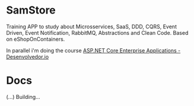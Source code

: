 # SamStore
Training APP to study about Microsservices, SaaS, DDD, CQRS, Event Driven, Event Notification, RabbitMQ, Abstractions and Clean Code. Based on eShopOnContainers.

In parallel i'm doing the course [ASP.NET Core Enterprise Applications - Desenvolvedor.io](https://desenvolvedor.io/curso-online-asp-net-core-enterprise-applications)

# Docs
(...) Building...
